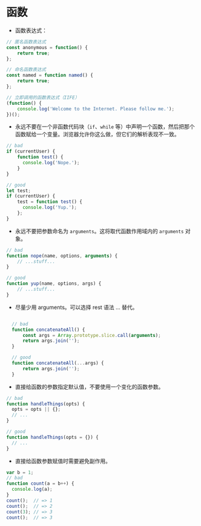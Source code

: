# 函数

- 函数表达式：

```javascript
// 匿名函数表达式
const anonymous = function() {
    return true;
};

// 命名函数表达式
const named = function named() {
    return true;
};

// 立即调用的函数表达式（IIFE）
(function() {
    console.log('Welcome to the Internet. Please follow me.');
})();
```

- 永远不要在一个非函数代码块（`if`、`while` 等）中声明一个函数，然后把那个函数赋给一个变量。浏览器允许你这么做，但它们的解析表现不一致。

```javascript
// bad
if (currentUser) {
    function test() {
      console.log('Nope.');
    }
}

// good
let test;
if (currentUser) {
    test = function test() {
      console.log('Yup.');
    };
}
```

- 永远不要把参数命名为 `arguments`。这将取代函数作用域内的 `arguments` 对象。

```javascript
// bad
function nope(name, options, arguments) {
    // ...stuff...
}

// good
function yup(name, options, args) {
    // ...stuff...
}
```

- 尽量少用 arguments。可以选择 rest 语法 ... 替代。

```javascript

  // bad
  function concatenateAll() {
      const args = Array.prototype.slice.call(arguments);
      return args.join('');
  }

  // good
  function concatenateAll(...args) {
      return args.join('');
  }
```

- 直接给函数的参数指定默认值，不要使用一个变化的函数参数。

```javascript
// bad
function handleThings(opts) {
  opts = opts || {};
  // ...
}

// good
function handleThings(opts = {}) {
  // ...
}
```

- 直接给函数参数赋值时需要避免副作用。

```javascript
var b = 1;
// bad
function count(a = b++) {
  console.log(a);
}
count();  // => 1
count();  // => 2
count(3); // => 3
count();  // => 3
```
